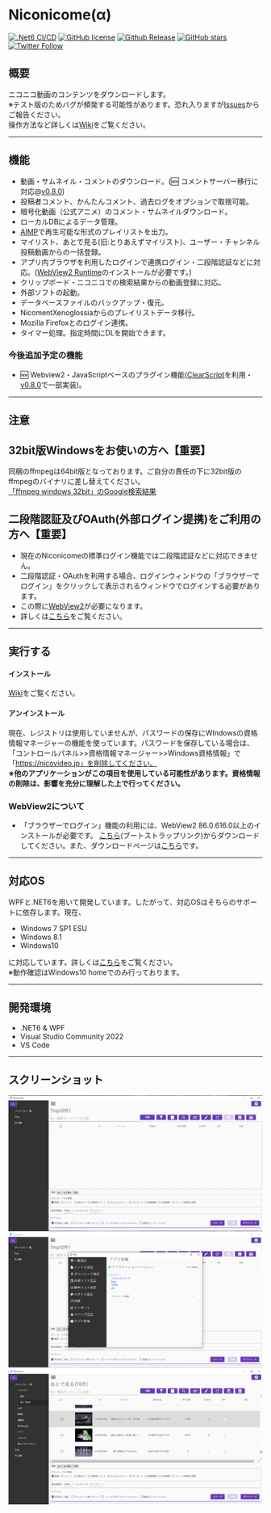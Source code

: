 # Niconicome(α)
[![.Net6 CI/CD](https://github.com/Hayao-H/Niconicome/workflows/.Net6%20CI/CD/badge.svg)](https://github.com/Hayao-H/Niconicome/actions?query=workflow%3A%22.Net6+CI%2FCD%22) 
[![GitHub license](https://img.shields.io/github/license/Hayao-H/Niconicome)](https://github.com/Hayao-H/Niconicome/blob/main/LICENSE)
[![Github Release](https://img.shields.io/badge/release-v0.11.1-blue)](https://github.com/Hayao-H/Niconicome/releases)
[![GitHub stars](https://img.shields.io/github/stars/Hayao-H/Niconicome)](https://github.com/Hayao-H/Niconicome/stargazers)
[![Twitter Follow](https://img.shields.io/twitter/follow/NiconicomeD?label=Twitter%E3%81%A7%E3%83%95%E3%82%A9%E3%83%AD%E3%83%BC&style=social)](https://twitter.com/intent/follow?screen_name=niconicomeD)

## 概要

ニコニコ動画のコンテンツをダウンロードします。  
※テスト版のためバグが頻発する可能性があります。恐れ入りますが[Issues](https://github.com/Hayao-H/Niconicome/issues)からご報告ください。  
操作方法など詳しくは[Wiki](https://github.com/Hayao-H/Niconicome/wiki)をご覧ください。

---

## 機能
- 動画・サムネイル・コメントのダウンロード。(:new: コメントサーバー移行に対応@[v0.8.0](https://github.com/Hayao-H/Niconicome/releases/tag/v0.8.0))
- 投稿者コメント、かんたんコメント、過去ログをオプションで取捨可能。
- 暗号化動画（公式アニメ）のコメント・サムネイルダウンロード。
- ローカルDBによるデータ管理。
- [AIMP](https://www.aimp.ru/)で再生可能な形式のプレイリストを出力。
- マイリスト、あとで見る(旧:とりあえずマイリスト)、ユーザー・チャンネル投稿動画からの一括登録。
- アプリ内ブラウザを利用したログインで連携ログイン・二段階認証などに対応。([WebView2 Runtime](#WebView2について)のインストールが必要です。)
- クリップボード・ニコニコでの検索結果からの動画登録に対応。
- 外部ソフトの起動。
- データベースファイルのバックアップ・復元。 
- NicomentXenoglossiaからのプレイリストデータ移行。
- Mozilla Firefoxとのログイン連携。
- タイマー処理。指定時間にDLを開始できます。
### 今後追加予定の機能
-  :new: Webview2・JavaScriptベースのプラグイン機能([ClearScript](https://github.com/microsoft/ClearScript)を利用・[v0.8.0](https://github.com/Hayao-H/Niconicome/releases/tag/v0.8.0)で一部実装)。

---

## 注意
## 32bit版Windowsをお使いの方へ【重要】
同梱のffmpegは64bit版となっております。ご自分の責任の下に32bit版のffmpegのバイナリに差し替えてください。  
[「ffmpeg windows 32bit」のGoogle検索結果](https://www.google.com/search?q=ffmpeg+windows+32bit)

## 二段階認証及びOAuth(外部ログイン提携)をご利用の方へ【重要】
- 現在のNiconicomeの標準ログイン機能では二段階認証などに対応できません。
- 二段階認証・OAuthを利用する場合、ログインウィンドウの「ブラウザーでログイン」をクリックして表示されるウィンドウでログインする必要があります。
- この際に[WebView2](#webview2について)が必要になります。
- 詳しくは[こちら](https://github.com/Hayao-H/Niconicome/wiki/操作#ブラウザーでログイン)をご覧ください。

---

## 実行する
#### インストール
[Wiki](https://github.com/Hayao-H/Niconicome/wiki/Niconicome%E3%82%92%E4%BD%BF%E3%81%A3%E3%81%A6%E3%81%BF%E3%82%8B)をご覧ください。
#### アンインストール
現在、レジストリは使用していませんが、パスワードの保存にWIndowsの資格情報マネージャーの機能を使っています。パスワードを保存している場合は、「コントロールパネル>>資格情報マネージャー>>Windows資格情報」で「https://nicovideo.jp」を削除してください。  
**※他のアプリケーションがこの項目を使用している可能性があります。資格情報の削除は、影響を充分に理解した上で行ってください。**
### WebView2について
- 「ブラウザーでログイン」機能の利用には、WebView2 86.0.616.0以上のインストールが必要です。
[こちら](https://go.microsoft.com/fwlink/p/?LinkId=2124703)(ブートストラップリンク)からダウンロードしてください。また、ダウンロードページは[こちら](https://developer.microsoft.com/ja-jp/microsoft-edge/webview2/)です。

---

## 対応OS
WPFと.NET6を用いて開発しています。したがって、対応OSはそちらのサポートに依存します。現在、
- Windows 7 SP1 ESU
- Windows 8.1
- Windows10

に対応しています。詳しくは[こちら](https://docs.microsoft.com/ja-jp/dotnet/core/install/windows?tabs=net50)をご覧ください。  
※動作確認はWindows10 homeでのみ行っております。

---

## 開発環境
- .NET6 & WPF
- Visual Studio Community 2022
- VS Code

---

## スクリーンショット
![img-001](Niconicome/src/doc/img/img-001.png)
![img-002](Niconicome/src/doc/img/img-002.png)
![img-003](Niconicome/src/doc/img/img-003.png)

